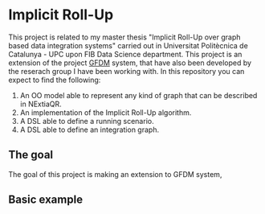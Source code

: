 # Implicit Roll-Up

This project is related to my master thesis "Implicit Roll-Up over graph based data integration systems" carried out in Universitat Politècnica de Catalunya - UPC upon FIB Data Science department.
This project is an extension of the project [GFDM](https://github.com/pistocchifilippo/NextiaQR) system, that have also been developed by the reserach group I have been working with.
In this repository you can expect to find the following:

1. An OO model able to represent any kind of graph that can be described in NExtiaQR.
2. An implementation of the Implicit Roll-Up algorithm.
3. A DSL able to define a running scenario.
4. A DSL able to define an integration graph.

## The goal
The goal of this project is making an extension to GFDM system, 

## Basic example
